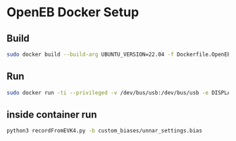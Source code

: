 # OpenEB Docker Setup

## Build

```bash
sudo docker build --build-arg UBUNTU_VERSION=22.04 -f Dockerfile.OpenEB -t openeb:ubuntu-22.04 .
```
## Run

```bash
sudo docker run -ti --privileged -v /dev/bus/usb:/dev/bus/usb -e DISPLAY -v /tmp/.X11-unix/:/tmp/.X11-unix/ --rm --net=host openeb:ubuntu-22.04 /bin/bash
```

## inside container run

```bash
python3 recordFromEVK4.py -b custom_biases/unnar_settings.bias
```
